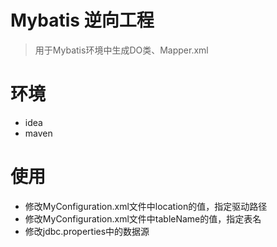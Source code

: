 # Mybatis 逆向工程
> 用于Mybatis环境中生成DO类、Mapper.xml

# 环境
- idea
- maven

# 使用
- 修改MyConfiguration.xml文件中location的值，指定驱动路径
- 修改MyConfiguration.xml文件中tableName的值，指定表名
- 修改jdbc.properties中的数据源